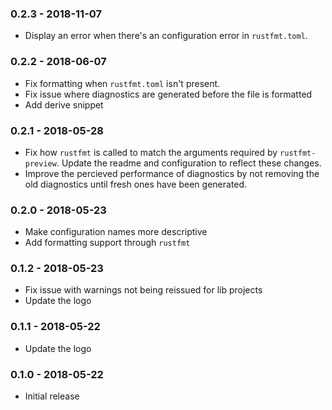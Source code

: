 ### 0.2.3 - 2018-11-07
- Display an error when there's an configuration error in `rustfmt.toml`. 

### 0.2.2 - 2018-06-07
- Fix formatting when `rustfmt.toml` isn't present.
- Fix issue where diagnostics are generated before the file is formatted
- Add derive snippet

### 0.2.1 - 2018-05-28
- Fix how `rustfmt` is called to match the arguments required by `rustfmt-preview`. Update the readme and configuration to reflect these changes.
- Improve the percieved performance of diagnostics by not removing the old diagnostics until fresh ones have been generated.

### 0.2.0 - 2018-05-23
- Make configuration names more descriptive
- Add formatting support through `rustfmt`

### 0.1.2 - 2018-05-23
- Fix issue with warnings not being reissued for lib projects
- Update the logo

### 0.1.1 - 2018-05-22
- Update the logo

### 0.1.0 - 2018-05-22
- Initial release